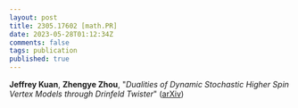```yaml
---
layout: post
title: 2305.17602 [math.PR]
date: 2023-05-28T01:12:34Z
comments: false
tags: publication
published: true
---
```


<b>Jeffrey Kuan</b>, <b>Zhengye Zhou</b>, "<i>Dualities of Dynamic Stochastic Higher Spin Vertex Models through  Drinfeld Twister</i>" ([arXiv](http://arxiv.org/abs/2305.17602v1))
